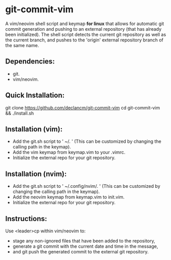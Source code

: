 # git-commit-vim
A vim/neovim shell script and keymap **for linux** that allows for automatic git commit generation and pushing to an external repository (that has already been initialized).
The shell script detects the current git repository as well as the current branch, and pushes to the 'origin' external repository branch of the same name.

## Dependencies:
- git.
- vim/neovim.

## Quick Installation:
git clone https://github.com/declancm/git-commit-vim
cd git-commit-vim && ./install.sh

## Installation (vim):
- Add the git.sh script to ' ~/. ' (This can be customized by changing the calling path in the keymap).
- Add the vim keymap from keymap.vim to your .vimrc.
- Initialize the external repo for your git repository.

## Installation (nvim):
- Add the git.sh script to ' ~/.config/nvim/. ' (This can be customized by changing the calling path in the keymap).
- Add the neovim keymap from keymap.vim to init.vim.
- Initialize the external repo for your git repository.

## Instructions:
Use \<leader\>cp within vim/neovim to:
- stage any non-ignored files that have been added to the repository,
- generate a git commit with the current date and time in the message,
- and git push the generated commit to the external git repository.

